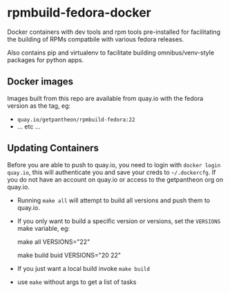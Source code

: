rpmbuild-fedora-docker
======================

Docker containers with dev tools and rpm tools pre-installed for facilitating the building
of RPMs compatbile with various fedora releases.

Also contains pip and virtualenv to facilitate building omnibus/venv-style packages
for python apps.

Docker images
-------------

Images built from this repo are available from quay.io with the fedora version as
the tag, eg:

- `quay.io/getpantheon/rpmbuild-fedora:22`
- ... etc ...

Updating Containers
-------------------

Before you are able to push to quay.io, you need to login with `docker login quay.io`, this
will authenticate you and save your creds to `~/.dockercfg`. If you do not have an account
on quay.io or access to the getpantheon org on quay.io.

- Running `make all` will attempt to build all versions and push them to quay.io.
- If you only want to build a specific version or versions, set the `VERSIONS` make
variable, eg:

    make all VERSIONS="22"

    make build buid VERSIONS="20 22"

- If you just want a local build invoke `make build`
- use `make` without args to get a list of tasks
